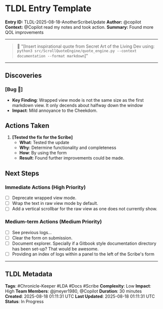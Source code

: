 ﻿# TLDL Entry Template
**Entry ID:** TLDL-2025-08-18-AnotherScribeUpdate
**Author:** @copilot 
**Context:** @Copilot read my notes and took action.
**Summary:** Found more QOL improvements

---

> 📜 "[Insert inspirational quote from Secret Art of the Living Dev using: `python3 src/ScrollQuoteEngine/quote_engine.py --context documentation --format markdown`]"

---

## Discoveries

### [Bug 🐛]
- **Key Finding**: Wrapped view mode is not the same size as the first markdown view. It only decends about halfway down the window
- **Impact**: Mild annoyance to the Cheekdom.

## Actions Taken

1. **[Tested the fix for the Scribe]**
   - **What**: Tested the update
   - **Why**: Determine functionality and completeness
   - **How**: By using the form
   - **Result**: Found further improvements could be made.

## Next Steps

### Immediate Actions (High Priority)
- [ ] Deprecate wrapped view mode.
- [ ] Wrap the text in raw view mode by default.
- [ ] Add a vertical scrollbar for the raw view as one does not currently show.

### Medium-term Actions (Medium Priority)
- [ ] See previous logs...
- [ ] Clear the form on submission.
- [ ] Document explorer. Specially if a Gitbook style documentation directory has been set-up? That would be awesome.
- [ ] Providing an index of logs within a panel to the left of the Scribe's form

---

## TLDL Metadata

**Tags**: #Chronicle-Keeper #LDA #Docs #Scribe
**Complexity**: Low
**Impact**: High
**Team Members**: @jmeyer1980, @Copilot
**Duration**: 30 minutes
**Created**: 2025-08-18 01:11:31 UTC
**Last Updated**: 2025-08-18 01:11:31 UTC
**Status**: In Progress
